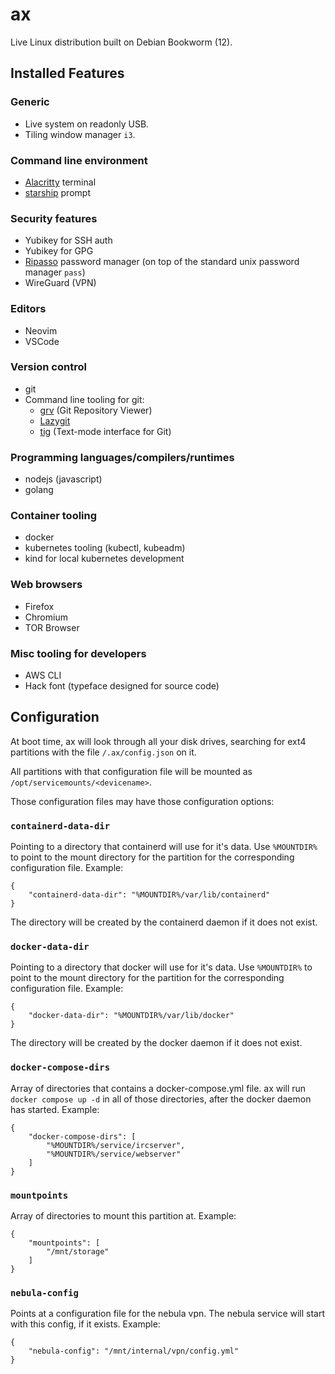 # ax

Live Linux distribution built on Debian Bookworm (12).

## Installed Features

### Generic

* Live system on readonly USB.
* Tiling window manager `i3`.

### Command line environment

* [Alacritty](https://github.com/alacritty/alacritty) terminal
* [starship](https://starship.rs/) prompt

### Security features

* Yubikey for SSH auth
* Yubikey for GPG
* [Ripasso](https://github.com/cortex/ripasso/) password manager (on top of the standard unix password manager `pass`)
* WireGuard (VPN)

### Editors

* Neovim
* VSCode

### Version control

* git
* Command line tooling for git:
	* [grv](https://github.com/rgburke/grv) (Git Repository Viewer)
	* [Lazygit](https://github.com/jesseduffield/lazygit) 
	* [tig](https://github.com/jonas/tig) (Text-mode interface for Git)

### Programming languages/compilers/runtimes

* nodejs (javascript)
* golang

### Container tooling

* docker
* kubernetes tooling (kubectl, kubeadm)
* kind for local kubernetes development

### Web browsers

* Firefox
* Chromium
* TOR Browser

### Misc tooling for developers

* AWS CLI
* Hack font (typeface designed for source code)

## Configuration

At boot time, ax will look through all your disk drives, searching for ext4 partitions with the file `/.ax/config.json` on it.

All partitions with that configuration file will be mounted as `/opt/servicemounts/<devicename>`.

Those configuration files may have those configuration options:

### `containerd-data-dir`

Pointing to a directory that containerd will use for it's data. Use `%MOUNTDIR%` to point to the mount directory for the partition for the corresponding configuration file. Example:

```
{
	"containerd-data-dir": "%MOUNTDIR%/var/lib/containerd"
}
```

The directory will be created by the containerd daemon if it does not exist.


### `docker-data-dir`

Pointing to a directory that docker will use for it's data. Use `%MOUNTDIR%` to point to the mount directory for the partition for the corresponding configuration file. Example:

```
{
	"docker-data-dir": "%MOUNTDIR%/var/lib/docker"
}
```

The directory will be created by the docker daemon if it does not exist.


### `docker-compose-dirs`

Array of directories that contains a docker-compose.yml file. ax will run `docker compose up -d` in all of those directories, after the docker daemon has started. Example:

```
{
	"docker-compose-dirs": [
		"%MOUNTDIR%/service/ircserver",
		"%MOUNTDIR%/service/webserver"
	]
}
```

### `mountpoints`

Array of directories to mount this partition at. Example:

```
{
	"mountpoints": [
		"/mnt/storage"
	]
}
```

### `nebula-config`

Points at a configuration file for the nebula vpn. The nebula service will start with this config, if it exists. Example:

```
{
	"nebula-config": "/mnt/internal/vpn/config.yml"
}
```


